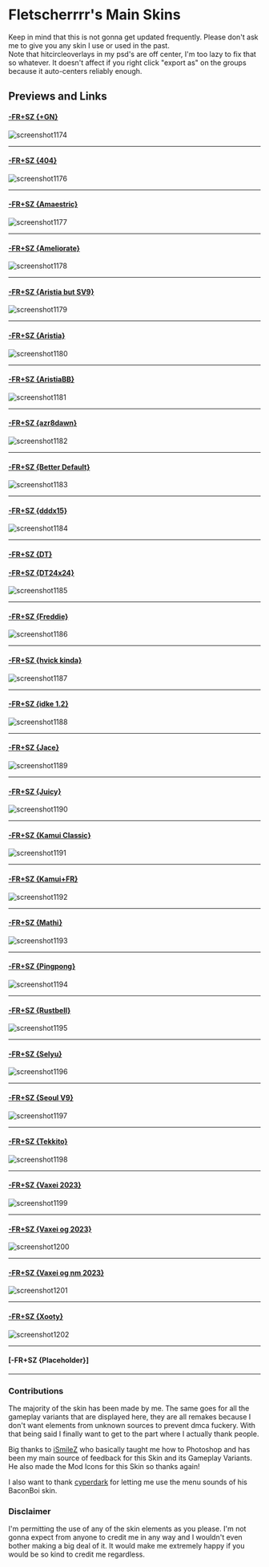 # Fletscherrrr's Main Skins
Keep in mind that this is not gonna get updated frequently. Please don't ask me to give you any skin I use or used in the past.  
Note that hitcircleoverlays in my psd's are off center, I'm too lazy to fix that so whatever. It doesn't affect if you right click "export as" on the groups because it auto-centers reliably enough.

## Previews and Links  

#### [-FR+SZ {+GN}](https://drive.google.com/file/d/1Dl5NnUUGlmhEeZH4i-1aCUHsE3_wOaB-/view?usp=drive_link)  
![screenshot1174](https://github.com/Fletscherrrr/Skins/assets/115947237/72d28f30-7a58-4940-93d3-ca7f328dfcdc)

____

#### [-FR+SZ {404}](https://drive.google.com/file/d/1xtMFQ248seQdTVsc2Be950U7uVYuG-Zr/view?usp=drive_link)  
![screenshot1176](https://github.com/Fletscherrrr/Skins/assets/115947237/831527dd-c0e8-4464-9d0a-1706e3777c01)

____

#### [-FR+SZ {Amaestric}](https://drive.google.com/file/d/1yroWfTpi5BWdrK8JPkrrdj6ncylEgXMu/view?usp=drive_link)  
![screenshot1177](https://github.com/Fletscherrrr/Skins/assets/115947237/52db2d0d-9e1d-4a79-9424-6dfadb368c2f)

____

#### [-FR+SZ {Ameliorate}](https://drive.google.com/file/d/1tda3T0fOPEwyqgFZaU-ngdUCyM7yXlSk/view?usp=drive_link)  
![screenshot1178](https://github.com/Fletscherrrr/Skins/assets/115947237/4c41d644-b13f-465e-b967-1243a972716b)

____

#### [-FR+SZ {Aristia but SV9}](https://drive.google.com/file/d/1zoAfKzCNifVSXVeOyzHwmcOnB67DZR9n/view?usp=drive_link)  
![screenshot1179](https://github.com/Fletscherrrr/Skins/assets/115947237/afd255b0-b405-4818-bdb8-8e5c5629bf8b)

____

#### [-FR+SZ {Aristia}](https://drive.google.com/file/d/1MCeO6EuJCX-DEsbIrvc_XDafdOkzn1-b/view?usp=drive_link)  
![screenshot1180](https://github.com/Fletscherrrr/Skins/assets/115947237/7c95d7d0-9982-4195-9cb6-172e4f0fd616)

____

#### [-FR+SZ {AristiaBB}](https://drive.google.com/file/d/1AXr0_pXR-9Nj_asztZV9F9YECZ5vVukt/view?usp=drive_link)  
![screenshot1181](https://github.com/Fletscherrrr/Skins/assets/115947237/2ad9345b-a6e0-45b9-90fc-bc0ba9427e44)

____

#### [-FR+SZ {azr8dawn}](https://drive.google.com/file/d/1KxCMkKecYZKdnqqg3Cj0ol79PX8kRIoo/view?usp=drive_link)  
![screenshot1182](https://github.com/Fletscherrrr/Skins/assets/115947237/2e147d1f-c447-4f77-baba-dfa2c8ed4c6c)

____

#### [-FR+SZ {Better Default}](https://drive.google.com/file/d/1YUlElLfylK45yvYO7Opj2q2bx4hgGBRq/view?usp=drive_link)  
![screenshot1183](https://github.com/Fletscherrrr/Skins/assets/115947237/de1b8948-819c-4147-a508-8349a40ef9a2)

____

#### [-FR+SZ {dddx15}](https://drive.google.com/file/d/1WZIAAoqCl-gcfXh88bvxzpCpW_eiWFoN/view?usp=drive_link)  
![screenshot1184](https://github.com/Fletscherrrr/Skins/assets/115947237/94f94bbd-348c-412a-b79f-78bf64dab424)

____

#### [-FR+SZ {DT}](https://drive.google.com/file/d/1JgN-xx8vjjccebcvsa5TbhytxlLg04_G/view?usp=drive_link)  
#### [-FR+SZ {DT24x24}](https://drive.google.com/file/d/1KLg5fvua1znQaa8OlT-k5EZ_uK41vMzS/view?usp=drive_link)  
![screenshot1185](https://github.com/Fletscherrrr/Skins/assets/115947237/af647642-9022-4d60-b124-19b9d3666712)

____

#### [-FR+SZ {Freddie}](https://drive.google.com/file/d/1Hiws7FqdFeq7tF06H8PW6Y7Y39AaXIel/view?usp=drive_link)  
![screenshot1186](https://github.com/Fletscherrrr/Skins/assets/115947237/8e606926-b7f6-4cb7-a3ba-c08157aaa65f)

____

#### [-FR+SZ {hvick kinda}](https://drive.google.com/file/d/1Kqag337IzYVsRSaziYYjJlUMjE6xKTMw/view?usp=drive_link)  
![screenshot1187](https://github.com/Fletscherrrr/Skins/assets/115947237/b749e1ac-1f0d-4324-83e8-0c082f093c17)

____

#### [-FR+SZ {idke 1.2}](https://drive.google.com/file/d/1vpQZHQ8vvTnYxOinQI9cPItEZHj9bN5h/view?usp=drive_link)  
![screenshot1188](https://github.com/Fletscherrrr/Skins/assets/115947237/03fc3ef5-cfbe-474a-b112-a2a8946e8f95)

____

#### [-FR+SZ {Jace}](https://drive.google.com/file/d/1G-qJcugcI9yc6Rd2tQvMEKKkV6RSkJ7s/view?usp=drive_link)  
![screenshot1189](https://github.com/Fletscherrrr/Skins/assets/115947237/85fb6d77-9739-40c4-966d-7a117b8f2b41)

____

#### [-FR+SZ {Juicy}](https://drive.google.com/file/d/1IufPg6zNpdCeXkPpX5bxctwyzlNrlCMQ/view?usp=drive_link)  
![screenshot1190](https://github.com/Fletscherrrr/Skins/assets/115947237/8ac32f00-b232-48c9-b51e-71e5c8be27e0)

____

#### [-FR+SZ {Kamui Classic}](https://drive.google.com/file/d/1XktC3kZJzwxMy3XxLMEfcQHWKOVKSHys/view?usp=drive_link)  
![screenshot1191](https://github.com/Fletscherrrr/Skins/assets/115947237/9ed534e0-8ef6-4e0f-ade1-4f8ba16f715e)

____

#### [-FR+SZ {Kamui+FR}](https://drive.google.com/file/d/1KqcKkV-jrezRyHM-iJy_Wajw0ovCci9a/view?usp=drive_link)  
![screenshot1192](https://github.com/Fletscherrrr/Skins/assets/115947237/e761c5c3-14b6-4d9a-bb9e-ffd40c538047)

____

#### [-FR+SZ {Mathi}](https://drive.google.com/file/d/1eAJ55fr-YPIDVc5U6U_DqvGf49nfihlu/view?usp=drive_link)  
![screenshot1193](https://github.com/Fletscherrrr/Skins/assets/115947237/1aca8cd0-5fe4-4f1a-a5b6-e9a5219b9566)

____

#### [-FR+SZ {Pingpong}](https://drive.google.com/file/d/1OAzzjYOjSTjydRJSayWNAcAFQX1ZI744/view?usp=drive_link)  
![screenshot1194](https://github.com/Fletscherrrr/Skins/assets/115947237/dad20e9e-15b0-4646-bc4c-187cd05c0b42)

____

#### [-FR+SZ {Rustbell}](https://drive.google.com/file/d/1Y62SI3dhSsW8fMAY8vGdBxqq9BH0SGFV/view?usp=drive_link)  
![screenshot1195](https://github.com/Fletscherrrr/Skins/assets/115947237/15181dfe-3d7e-47aa-97b8-007343d838e4)

____

#### [-FR+SZ {Selyu}](https://drive.google.com/file/d/1RRTekbih7gI2C_fbVca-jIMtBMM1pwDj/view?usp=drive_link)  
![screenshot1196](https://github.com/Fletscherrrr/Skins/assets/115947237/f31fd2cc-fcce-4f61-b117-973e89e759d5)

____

#### [-FR+SZ {Seoul V9}](https://drive.google.com/file/d/1IsOP6SalbAysQaI6xCdl4cCL6GjW_IzO/view?usp=drive_link)  
![screenshot1197](https://github.com/Fletscherrrr/Skins/assets/115947237/ba5bbc46-c306-4659-8b7f-285583d145f6)

____

#### [-FR+SZ {Tekkito}](https://drive.google.com/file/d/1o2pIHuTHEyPjIrjXmWN8uebz3Ct9pu-2/view?usp=drive_link)  
![screenshot1198](https://github.com/Fletscherrrr/Skins/assets/115947237/c4268105-e81b-4376-96da-ef7ed1359bce)

____

#### [-FR+SZ {Vaxei 2023}](https://drive.google.com/file/d/1NSb9dntlVTQLIj_-FePyO3YkkQaZTGSY/view?usp=drive_link)  
![screenshot1199](https://github.com/Fletscherrrr/Skins/assets/115947237/c2870dd1-db91-4c85-ad82-7924c8fb42af)

____

#### [-FR+SZ {Vaxei og 2023}](https://drive.google.com/file/d/1JlQZkMcNIeg-AA-E1iPQyo011WyATym1/view?usp=drive_link)  
![screenshot1200](https://github.com/Fletscherrrr/Skins/assets/115947237/cfdfacee-6baf-40e6-a2e8-2ab104f5ebc7)

____

#### [-FR+SZ {Vaxei og nm 2023}](https://drive.google.com/file/d/1p1cF-UDU8WQe7ykvDqmmkEM2qVZDfkEk/view?usp=drive_link)  
![screenshot1201](https://github.com/Fletscherrrr/Skins/assets/115947237/04cf73be-b904-41a2-a257-57c49475cbe1)

____

#### [-FR+SZ {Xooty}](https://drive.google.com/file/d/1ejU3bbfXud3ZCJhZeaeBsDwSUlib7BBE/view?usp=drive_link)  
![screenshot1202](https://github.com/Fletscherrrr/Skins/assets/115947237/79c5076d-3d85-4b39-88cd-4ab8e70d760b)

____

#### [-FR+SZ {Placeholder}]  

____

### Contributions
The majority of the skin has been made by me. The same goes for all the gameplay variants that are displayed here, they are all remakes because I don't want elements from unknown sources to prevent dmca fuckery.
With that being said I finally want to get to the part where I actually thank people.

Big thanks to [iSmileZ](https://twitter.com/SZskins) who basically taught me how to Photoshop and has been my main source of feedback for this Skin and its Gameplay Variants.
He also made the Mod Icons for this Skin so thanks again!

I also want to thank [cyperdark](https://twitter.com/cpol_owo) for letting me use the menu sounds of his BaconBoi skin.

### Disclaimer
I'm permitting the use of any of the skin elements as you please. I'm not gonna expect from anyone to credit me in any way and I wouldn't even bother making a big deal of it.
It would make me extremely happy if you would be so kind to credit me regardless.

